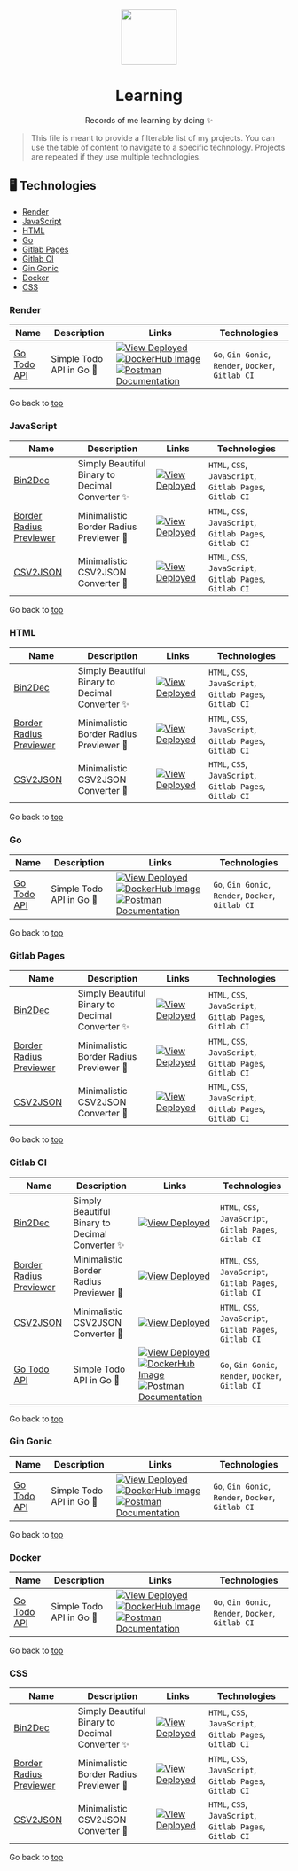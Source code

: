 <div align="center">
  <img src="https://github.com/xkrishguptaa.png" height="100px" width="100px" />
  <br />
  <h1>Learning</h1>
  <p>Records of me learning by doing ✨</p>
</div>

> This file is meant to provide a filterable list of my projects. You can use the table of content to navigate to a specific technology. Projects are repeated if they use multiple technologies.

## 🖥️ Technologies

- [Render](#Render)
- [JavaScript](#JavaScript)
- [HTML](#HTML)
- [Go](#Go)
- [Gitlab Pages](#Gitlab%20Pages)
- [Gitlab CI](#Gitlab%20CI)
- [Gin Gonic](#Gin%20Gonic)
- [Docker](#Docker)
- [CSS](#CSS)

### Render

| Name | Description | Links | Technologies |
| ---- | ----------- | ----- | ------------ |
| [Go Todo API](https://gitlab.com/xkrishguptaa/go-todo-api/-/releases/v1.0.0) | Simple Todo API in Go 🚀 |   [![View Deployed](https://img.shields.io/badge/View%20Deployed-2965F1?style=for-the-badge&logoColor=fff&labelColor=2965F1)](https://go-todo-api-sa9e.onrender.com)    [![DockerHub Image](https://img.shields.io/badge/DockerHub%20Image-eee?style=for-the-badge)](https://hub.docker.com/layers/xkrishguptaa/go-todo-api/e6679481a6ec931de9615fb1d5055694a2bae894/images/sha256-ca56aa7d23916a342460fd3bd59e181b79c6935ed775a0f17aacc3bef6da738f?context&#x3D;repo)    [![Postman Documentation](https://img.shields.io/badge/Postman%20Documentation-eee?style=for-the-badge)](https://go.postman.co/collections/30796221-cdf39375-8b13-4130-95c1-d0db3687e53e)   | `Go`, `Gin Gonic`, `Render`, `Docker`, `Gitlab CI` |

Go back to [top](#%EF%B8%8F-technologies)

### JavaScript

| Name | Description | Links | Technologies |
| ---- | ----------- | ----- | ------------ |
| [Bin2Dec](https://gitlab.com/xkrishguptaa/bin2dec) | Simply Beautiful Binary to Decimal Converter ✨ |   [![View Deployed](https://img.shields.io/badge/View%20Deployed-2965F1?style=for-the-badge&logoColor=fff&labelColor=2965F1)](https://xkrishguptaa.gitlab.io/bin2dec)   | `HTML`, `CSS`, `JavaScript`, `Gitlab Pages`, `Gitlab CI` |
| [Border Radius Previewer](https://gitlab.com/xkrishguptaa/border-radius-previewer) | Minimalistic Border Radius Previewer 💄 |   [![View Deployed](https://img.shields.io/badge/View%20Deployed-2965F1?style=for-the-badge&logoColor=fff&labelColor=2965F1)](https://xkrishguptaa.gitlab.io/border-radius-previewer)   | `HTML`, `CSS`, `JavaScript`, `Gitlab Pages`, `Gitlab CI` |
| [CSV2JSON](https://gitlab.com/xkrishguptaa/csv2json) | Minimalistic CSV2JSON Converter 🎨 |   [![View Deployed](https://img.shields.io/badge/View%20Deployed-2965F1?style=for-the-badge&logoColor=fff&labelColor=2965F1)](https://xkrishguptaa.gitlab.io/csv2json)   | `HTML`, `CSS`, `JavaScript`, `Gitlab Pages`, `Gitlab CI` |

Go back to [top](#%EF%B8%8F-technologies)

### HTML

| Name | Description | Links | Technologies |
| ---- | ----------- | ----- | ------------ |
| [Bin2Dec](https://gitlab.com/xkrishguptaa/bin2dec) | Simply Beautiful Binary to Decimal Converter ✨ |   [![View Deployed](https://img.shields.io/badge/View%20Deployed-2965F1?style=for-the-badge&logoColor=fff&labelColor=2965F1)](https://xkrishguptaa.gitlab.io/bin2dec)   | `HTML`, `CSS`, `JavaScript`, `Gitlab Pages`, `Gitlab CI` |
| [Border Radius Previewer](https://gitlab.com/xkrishguptaa/border-radius-previewer) | Minimalistic Border Radius Previewer 💄 |   [![View Deployed](https://img.shields.io/badge/View%20Deployed-2965F1?style=for-the-badge&logoColor=fff&labelColor=2965F1)](https://xkrishguptaa.gitlab.io/border-radius-previewer)   | `HTML`, `CSS`, `JavaScript`, `Gitlab Pages`, `Gitlab CI` |
| [CSV2JSON](https://gitlab.com/xkrishguptaa/csv2json) | Minimalistic CSV2JSON Converter 🎨 |   [![View Deployed](https://img.shields.io/badge/View%20Deployed-2965F1?style=for-the-badge&logoColor=fff&labelColor=2965F1)](https://xkrishguptaa.gitlab.io/csv2json)   | `HTML`, `CSS`, `JavaScript`, `Gitlab Pages`, `Gitlab CI` |

Go back to [top](#%EF%B8%8F-technologies)

### Go

| Name | Description | Links | Technologies |
| ---- | ----------- | ----- | ------------ |
| [Go Todo API](https://gitlab.com/xkrishguptaa/go-todo-api/-/releases/v1.0.0) | Simple Todo API in Go 🚀 |   [![View Deployed](https://img.shields.io/badge/View%20Deployed-2965F1?style=for-the-badge&logoColor=fff&labelColor=2965F1)](https://go-todo-api-sa9e.onrender.com)    [![DockerHub Image](https://img.shields.io/badge/DockerHub%20Image-eee?style=for-the-badge)](https://hub.docker.com/layers/xkrishguptaa/go-todo-api/e6679481a6ec931de9615fb1d5055694a2bae894/images/sha256-ca56aa7d23916a342460fd3bd59e181b79c6935ed775a0f17aacc3bef6da738f?context&#x3D;repo)    [![Postman Documentation](https://img.shields.io/badge/Postman%20Documentation-eee?style=for-the-badge)](https://go.postman.co/collections/30796221-cdf39375-8b13-4130-95c1-d0db3687e53e)   | `Go`, `Gin Gonic`, `Render`, `Docker`, `Gitlab CI` |

Go back to [top](#%EF%B8%8F-technologies)

### Gitlab Pages

| Name | Description | Links | Technologies |
| ---- | ----------- | ----- | ------------ |
| [Bin2Dec](https://gitlab.com/xkrishguptaa/bin2dec) | Simply Beautiful Binary to Decimal Converter ✨ |   [![View Deployed](https://img.shields.io/badge/View%20Deployed-2965F1?style=for-the-badge&logoColor=fff&labelColor=2965F1)](https://xkrishguptaa.gitlab.io/bin2dec)   | `HTML`, `CSS`, `JavaScript`, `Gitlab Pages`, `Gitlab CI` |
| [Border Radius Previewer](https://gitlab.com/xkrishguptaa/border-radius-previewer) | Minimalistic Border Radius Previewer 💄 |   [![View Deployed](https://img.shields.io/badge/View%20Deployed-2965F1?style=for-the-badge&logoColor=fff&labelColor=2965F1)](https://xkrishguptaa.gitlab.io/border-radius-previewer)   | `HTML`, `CSS`, `JavaScript`, `Gitlab Pages`, `Gitlab CI` |
| [CSV2JSON](https://gitlab.com/xkrishguptaa/csv2json) | Minimalistic CSV2JSON Converter 🎨 |   [![View Deployed](https://img.shields.io/badge/View%20Deployed-2965F1?style=for-the-badge&logoColor=fff&labelColor=2965F1)](https://xkrishguptaa.gitlab.io/csv2json)   | `HTML`, `CSS`, `JavaScript`, `Gitlab Pages`, `Gitlab CI` |

Go back to [top](#%EF%B8%8F-technologies)

### Gitlab CI

| Name | Description | Links | Technologies |
| ---- | ----------- | ----- | ------------ |
| [Bin2Dec](https://gitlab.com/xkrishguptaa/bin2dec) | Simply Beautiful Binary to Decimal Converter ✨ |   [![View Deployed](https://img.shields.io/badge/View%20Deployed-2965F1?style=for-the-badge&logoColor=fff&labelColor=2965F1)](https://xkrishguptaa.gitlab.io/bin2dec)   | `HTML`, `CSS`, `JavaScript`, `Gitlab Pages`, `Gitlab CI` |
| [Border Radius Previewer](https://gitlab.com/xkrishguptaa/border-radius-previewer) | Minimalistic Border Radius Previewer 💄 |   [![View Deployed](https://img.shields.io/badge/View%20Deployed-2965F1?style=for-the-badge&logoColor=fff&labelColor=2965F1)](https://xkrishguptaa.gitlab.io/border-radius-previewer)   | `HTML`, `CSS`, `JavaScript`, `Gitlab Pages`, `Gitlab CI` |
| [CSV2JSON](https://gitlab.com/xkrishguptaa/csv2json) | Minimalistic CSV2JSON Converter 🎨 |   [![View Deployed](https://img.shields.io/badge/View%20Deployed-2965F1?style=for-the-badge&logoColor=fff&labelColor=2965F1)](https://xkrishguptaa.gitlab.io/csv2json)   | `HTML`, `CSS`, `JavaScript`, `Gitlab Pages`, `Gitlab CI` |
| [Go Todo API](https://gitlab.com/xkrishguptaa/go-todo-api/-/releases/v1.0.0) | Simple Todo API in Go 🚀 |   [![View Deployed](https://img.shields.io/badge/View%20Deployed-2965F1?style=for-the-badge&logoColor=fff&labelColor=2965F1)](https://go-todo-api-sa9e.onrender.com)    [![DockerHub Image](https://img.shields.io/badge/DockerHub%20Image-eee?style=for-the-badge)](https://hub.docker.com/layers/xkrishguptaa/go-todo-api/e6679481a6ec931de9615fb1d5055694a2bae894/images/sha256-ca56aa7d23916a342460fd3bd59e181b79c6935ed775a0f17aacc3bef6da738f?context&#x3D;repo)    [![Postman Documentation](https://img.shields.io/badge/Postman%20Documentation-eee?style=for-the-badge)](https://go.postman.co/collections/30796221-cdf39375-8b13-4130-95c1-d0db3687e53e)   | `Go`, `Gin Gonic`, `Render`, `Docker`, `Gitlab CI` |

Go back to [top](#%EF%B8%8F-technologies)

### Gin Gonic

| Name | Description | Links | Technologies |
| ---- | ----------- | ----- | ------------ |
| [Go Todo API](https://gitlab.com/xkrishguptaa/go-todo-api/-/releases/v1.0.0) | Simple Todo API in Go 🚀 |   [![View Deployed](https://img.shields.io/badge/View%20Deployed-2965F1?style=for-the-badge&logoColor=fff&labelColor=2965F1)](https://go-todo-api-sa9e.onrender.com)    [![DockerHub Image](https://img.shields.io/badge/DockerHub%20Image-eee?style=for-the-badge)](https://hub.docker.com/layers/xkrishguptaa/go-todo-api/e6679481a6ec931de9615fb1d5055694a2bae894/images/sha256-ca56aa7d23916a342460fd3bd59e181b79c6935ed775a0f17aacc3bef6da738f?context&#x3D;repo)    [![Postman Documentation](https://img.shields.io/badge/Postman%20Documentation-eee?style=for-the-badge)](https://go.postman.co/collections/30796221-cdf39375-8b13-4130-95c1-d0db3687e53e)   | `Go`, `Gin Gonic`, `Render`, `Docker`, `Gitlab CI` |

Go back to [top](#%EF%B8%8F-technologies)

### Docker

| Name | Description | Links | Technologies |
| ---- | ----------- | ----- | ------------ |
| [Go Todo API](https://gitlab.com/xkrishguptaa/go-todo-api/-/releases/v1.0.0) | Simple Todo API in Go 🚀 |   [![View Deployed](https://img.shields.io/badge/View%20Deployed-2965F1?style=for-the-badge&logoColor=fff&labelColor=2965F1)](https://go-todo-api-sa9e.onrender.com)    [![DockerHub Image](https://img.shields.io/badge/DockerHub%20Image-eee?style=for-the-badge)](https://hub.docker.com/layers/xkrishguptaa/go-todo-api/e6679481a6ec931de9615fb1d5055694a2bae894/images/sha256-ca56aa7d23916a342460fd3bd59e181b79c6935ed775a0f17aacc3bef6da738f?context&#x3D;repo)    [![Postman Documentation](https://img.shields.io/badge/Postman%20Documentation-eee?style=for-the-badge)](https://go.postman.co/collections/30796221-cdf39375-8b13-4130-95c1-d0db3687e53e)   | `Go`, `Gin Gonic`, `Render`, `Docker`, `Gitlab CI` |

Go back to [top](#%EF%B8%8F-technologies)

### CSS

| Name | Description | Links | Technologies |
| ---- | ----------- | ----- | ------------ |
| [Bin2Dec](https://gitlab.com/xkrishguptaa/bin2dec) | Simply Beautiful Binary to Decimal Converter ✨ |   [![View Deployed](https://img.shields.io/badge/View%20Deployed-2965F1?style=for-the-badge&logoColor=fff&labelColor=2965F1)](https://xkrishguptaa.gitlab.io/bin2dec)   | `HTML`, `CSS`, `JavaScript`, `Gitlab Pages`, `Gitlab CI` |
| [Border Radius Previewer](https://gitlab.com/xkrishguptaa/border-radius-previewer) | Minimalistic Border Radius Previewer 💄 |   [![View Deployed](https://img.shields.io/badge/View%20Deployed-2965F1?style=for-the-badge&logoColor=fff&labelColor=2965F1)](https://xkrishguptaa.gitlab.io/border-radius-previewer)   | `HTML`, `CSS`, `JavaScript`, `Gitlab Pages`, `Gitlab CI` |
| [CSV2JSON](https://gitlab.com/xkrishguptaa/csv2json) | Minimalistic CSV2JSON Converter 🎨 |   [![View Deployed](https://img.shields.io/badge/View%20Deployed-2965F1?style=for-the-badge&logoColor=fff&labelColor=2965F1)](https://xkrishguptaa.gitlab.io/csv2json)   | `HTML`, `CSS`, `JavaScript`, `Gitlab Pages`, `Gitlab CI` |

Go back to [top](#%EF%B8%8F-technologies)


